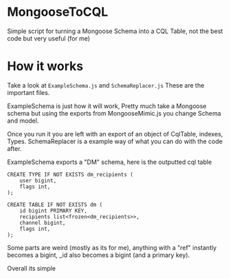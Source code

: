 # MongooseToCQL
Simple script for turning a Mongoose Schema into a CQL Table, not the best code but very useful (for me)

# How it works

Take a look at `ExampleSchema.js` and `SchemaReplacer.js` These are the important files.

ExampleSchema is just how it will work, Pretty much take a Mongoose schema but using the exports from MongooseMimic.js you change Schema and model.

Once you run it you are left with an export of an object of CqlTable, indexes, Types. SchemaReplacer is a example way of what you can do with the code after.

ExampleSchema exports a "DM" schema, here is the outputted cql table

```cql
CREATE TYPE IF NOT EXISTS dm_recipients (
	user bigint,
	flags int,
);

CREATE TABLE IF NOT EXISTS dm (
	id bigint PRIMARY KEY,
	recipients list<frozen<dm_recipients>>,
	channel bigint,
	flags int,
);
```

Some parts are weird (mostly as its for me), anything with a "ref" instantly becomes a bigint, _id also becomes a bigint (and a primary key).

Overall its simple
